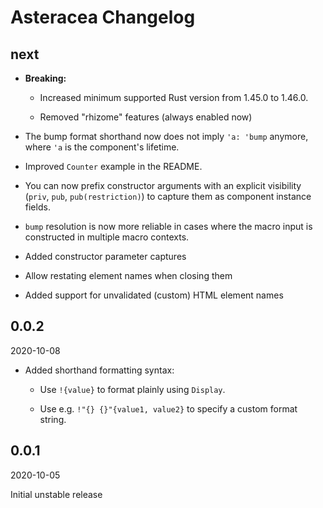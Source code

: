 # Asteracea Changelog

## next

* **Breaking:**

  * Increased minimum supported Rust version from 1.45.0 to 1.46.0.

  * Removed "rhizome" features (always enabled now)

* The bump format shorthand now does not imply `'a: 'bump` anymore, where `'a` is the component's lifetime.

* Improved `Counter` example in the README.

* You can now prefix constructor arguments with an explicit visibility (`priv`, `pub`, `pub(restriction)`) to capture them as component instance fields.

* `bump` resolution is now more reliable in cases where the macro input is constructed in multiple macro contexts.

* Added constructor parameter captures

* Allow restating element names when closing them

* Added support for unvalidated (custom) HTML element names

## 0.0.2

2020-10-08

* Added shorthand formatting syntax:

  * Use `!{value}` to format plainly using `Display`.

  * Use e.g. `!"{} {}"{value1, value2}` to specify a custom format string.

## 0.0.1

2020-10-05

Initial unstable release
